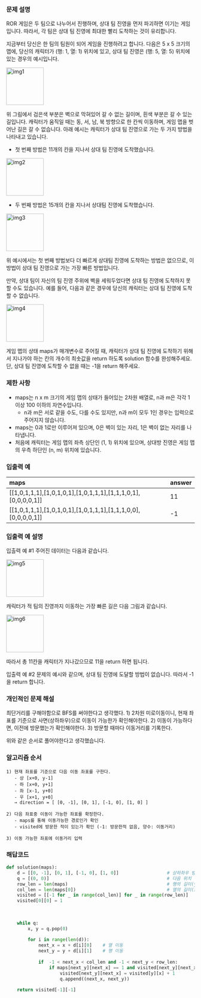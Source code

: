 ### 문제 설명
ROR 게임은 두 팀으로 나누어서 진행하며, 상대 팀 진영을 먼저 파괴하면 이기는 게임입니다. 따라서, 각 팀은 상대 팀 진영에 최대한 빨리 도착하는 것이 유리합니다.

지금부터 당신은 한 팀의 팀원이 되어 게임을 진행하려고 합니다. 다음은 5 x 5 크기의 맵에, 당신의 캐릭터가 (행: 1, 열: 1) 위치에 있고, 상대 팀 진영은 (행: 5, 열: 5) 위치에 있는 경우의 예시입니다.

<img width="100" alt="img1" src="https://user-images.githubusercontent.com/32609010/122189955-546cd180-cecc-11eb-8713-87b027d208f1.png">

위 그림에서 검은색 부분은 벽으로 막혀있어 갈 수 없는 길이며, 흰색 부분은 갈 수 있는 길입니다. 캐릭터가 움직일 때는 동, 서, 남, 북 방향으로 한 칸씩 이동하며, 게임 맵을 벗어난 길은 갈 수 없습니다.
아래 예시는 캐릭터가 상대 팀 진영으로 가는 두 가지 방법을 나타내고 있습니다.

- 첫 번째 방법은 11개의 칸을 지나서 상대 팀 진영에 도착했습니다.

<img width="100" alt="img2" src="https://user-images.githubusercontent.com/32609010/122189977-5c2c7600-cecc-11eb-8bc8-3c16dfba6ad4.png">
  
- 두 번째 방법은 15개의 칸을 지나서 상대팀 진영에 도착했습니다.

<img width="100" alt="img3" src="https://user-images.githubusercontent.com/32609010/122189990-60589380-cecc-11eb-9670-3ee0975c0f15.png">
  
위 예시에서는 첫 번째 방법보다 더 빠르게 상대팀 진영에 도착하는 방법은 없으므로, 이 방법이 상대 팀 진영으로 가는 가장 빠른 방법입니다.

만약, 상대 팀이 자신의 팀 진영 주위에 벽을 세워두었다면 상대 팀 진영에 도착하지 못할 수도 있습니다. 예를 들어, 다음과 같은 경우에 당신의 캐릭터는 상대 팀 진영에 도착할 수 없습니다.

<img width="100" alt="img4" src="https://user-images.githubusercontent.com/32609010/122190011-63ec1a80-cecc-11eb-9f21-4f1e6b614fd5.png">

게임 맵의 상태 maps가 매개변수로 주어질 때, 캐릭터가 상대 팀 진영에 도착하기 위해서 지나가야 하는 칸의 개수의 최솟값을 return 하도록 solution 함수를 완성해주세요. 단, 상대 팀 진영에 도착할 수 없을 때는 -1을 return 해주세요.

### 제한 사항
- maps는 n x m 크기의 게임 맵의 상태가 들어있는 2차원 배열로, n과 m은 각각 1 이상 100 이하의 자연수입니다.
  - n과 m은 서로 같을 수도, 다를 수도 있지만, n과 m이 모두 1인 경우는 입력으로 주어지지 않습니다.
- maps는 0과 1로만 이루어져 있으며, 0은 벽이 있는 자리, 1은 벽이 없는 자리를 나타냅니다.
- 처음에 캐릭터는 게임 맵의 좌측 상단인 (1, 1) 위치에 있으며, 상대방 진영은 게임 맵의 우측 하단인 (n, m) 위치에 있습니다.

### 입출력 예
|maps|answer|
|:-----------------------|:-----------------------|
|[[1,0,1,1,1],[1,0,1,0,1],[1,0,1,1,1],[1,1,1,0,1],[0,0,0,0,1]]|11|
|[[1,0,1,1,1],[1,0,1,0,1],[1,0,1,1,1],[1,1,1,0,0],[0,0,0,0,1]]|-1|

### 입출력 예 설명
입출력 예 #1
주어진 데이터는 다음과 같습니다.

<img width="100" alt="img5" src="https://user-images.githubusercontent.com/32609010/122190037-68183800-cecc-11eb-8996-df6b26626892.png">

캐릭터가 적 팀의 진영까지 이동하는 가장 빠른 길은 다음 그림과 같습니다.

<img width="100" alt="img6" src="https://user-images.githubusercontent.com/32609010/122190049-6babbf00-cecc-11eb-847f-fcaf5568b7f9.png">

따라서 총 11칸을 캐릭터가 지나갔으므로 11을 return 하면 됩니다.

입출력 예 #2
문제의 예시와 같으며, 상대 팀 진영에 도달할 방법이 없습니다. 따라서 -1을 return 합니다.


### 개인적인 문제 해설
최단거리를 구해야함으로 BFS를 써야한다고 생각했다.
1\) 2차원 미로이동이니, 현재 좌표를 기준으로 사면(상하좌우)으로 이동이 가능한가 확인해야한다.
2\) 이동이 가능하다면, 이전에 방문했는가 확인해야한다.
3\) 방문할 때마다 이동거리를 기록한다.

위와 같은 순서로 풀어야한다고 생각했습니다.

### 알고리즘 순서
```
1) 현재 좌표를 기준으로 다음 이동 좌표를 구한다.
   - 상 [x+0, y-1]
   - 하 [x+0, y+1]
   - 좌 [x-1, y+0]
   - 우 [x+1, y+0]
   → direction = [ [0, -1], [0, 1], [-1, 0], [1, 0] ]

2) 다음 좌표중 이동이 가능한 좌표를 확정한다.
   - maps를 통해 이동가능한 경로인가 확인
   - visited에 방문한 적이 있는가 확인 (-1: 방문한적 없음, 양수: 이동거리)
   
3) 이동 가능한 좌표에 이동거리 입력
```

### 해답코드
```python
def solution(maps):
    d = [[0, -1], [0, 1], [-1, 0], [1, 0]]                  # 상하좌우 방향
    q = [(0, 0)]                                            # 다음 위치
    row_len = len(maps)                                     # 행의 길이(y좌표 최대 길이)
    col_len = len(maps[0])                                  # 열의 길이(x좌표 최대 길이)
    visited = [[-1 for _ in range(col_len)] for _ in range(row_len)]    # 방문기록
    visited[0][0] = 1
    
    
    
    while q:
        x, y = q.pop(0)
        
        for i in range(len(d)):
            next_x = x + d[i][0]    # 열 이동
            next_y = y + d[i][1]    # 행 이동
            
            if  -1 < next_x < col_len and -1 < next_y < row_len:
                if maps[next_y][next_x] == 1 and visited[next_y][next_x] == -1:
                    visited[next_y][next_x] = visited[y][x] + 1
                    q.append((next_x, next_y))
        
    return visited[-1][-1]
```
